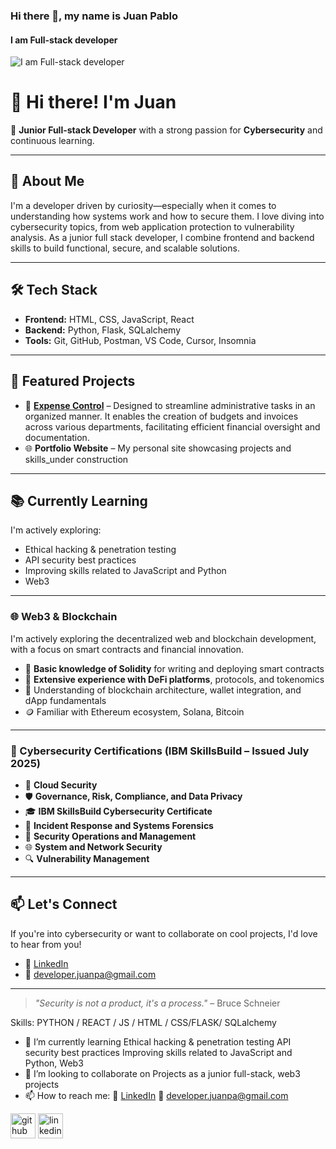 ### Hi there 👋, my name is Juan Pablo
#### I am Full-stack developer
![I am Full-stack developer](https://github.com/Dev-JuanPa/juan-profile-assets/blob/main/dev_juanpa.png)

# 👋 Hi there! I'm Juan

🎯 **Junior Full-stack Developer** with a strong passion for **Cybersecurity** and continuous learning.

---

## 🧠 About Me

I'm a developer driven by curiosity—especially when it comes to understanding how systems work and how to secure them. I love diving into cybersecurity topics, from web application protection to vulnerability analysis. As a junior full stack developer, I combine frontend and backend skills to build functional, secure, and scalable solutions.

---

## 🛠️ Tech Stack

- **Frontend:** HTML, CSS, JavaScript, React
- **Backend:** Python, Flask, SQLalchemy
- **Tools:** Git, GitHub, Postman, VS Code, Cursor, Insomnia

---

## 🚀 Featured Projects

- 🔐 **[Expense Control](https://employee-expense-control.onrender.com/)** – Designed to streamline administrative tasks in an organized manner. It enables the creation of budgets and invoices across various departments, facilitating efficient financial oversight and documentation.
- 🌐 **Portfolio Website** – My personal site showcasing projects and skills_under construction

---

## 📚 Currently Learning

I'm actively exploring:
- Ethical hacking & penetration testing
- API security best practices
- Improving skills related to JavaScript and Python
- Web3

---
### 🌐 Web3 & Blockchain

I'm actively exploring the decentralized web and blockchain development, with a focus on smart contracts and financial innovation.

- 🧱 **Basic knowledge of Solidity** for writing and deploying smart contracts  
- 💸 **Extensive experience with DeFi platforms**, protocols, and tokenomics  
- 🔗 Understanding of blockchain architecture, wallet integration, and dApp fundamentals  
- 🪙 Familiar with Ethereum ecosystem, Solana, Bitcoin

---
### 🧾 Cybersecurity Certifications (IBM SkillsBuild – Issued July 2025)

- 🧠 **Cloud Security**  
- 🛡️ **Governance, Risk, Compliance, and Data Privacy**  
- 🎓 **IBM SkillsBuild Cybersecurity Certificate**  
- 🧯 **Incident Response and Systems Forensics**  
- 🧭 **Security Operations and Management**  
- 🌐 **System and Network Security**  
- 🔍 **Vulnerability Management**
---

## 📫 Let's Connect

If you're into cybersecurity or want to collaborate on cool projects, I'd love to hear from you!

- 💼 [LinkedIn](https://www.linkedin.com/in/juanvvpablo/)
- 📧 developer.juanpa@gmail.com

---

> _"Security is not a product, it's a process."_ – Bruce Schneier


Skills: PYTHON / REACT / JS / HTML / CSS/FLASK/ SQLalchemy

- 🌱 I’m currently learning Ethical hacking & penetration testing API security best practices Improving skills related to JavaScript and Python, Web3 
- 👯 I’m looking to collaborate on Projects as a junior full-stack, web3 projects 
- 📫 How to reach me: 💼 [LinkedIn](https://www.linkedin.com/in/juanvvpablo/)      📧 developer.juanpa@gmail.com 


[<img src='https://cdn.jsdelivr.net/npm/simple-icons@3.0.1/icons/github.svg' alt='github' height='40'>](https://github.com/Dev-JuanPa)  [<img src='https://cdn.jsdelivr.net/npm/simple-icons@3.0.1/icons/linkedin.svg' alt='linkedin' height='40'>](https://www.linkedin.com/in/juanvvpablo/)  

